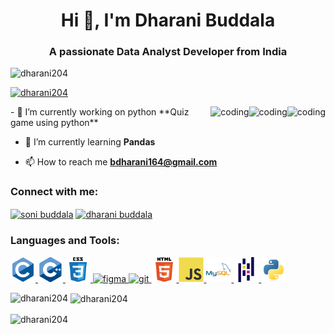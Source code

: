 <h1 align="center">Hi 👋, I'm Dharani Buddala</h1>
<h3 align="center">A passionate Data Analyst Developer from India</h3>
<p align="left"> <img src="https://komarev.com/ghpvc/?username=dharani204&label=Profile%20views&color=0e75b6&style=flat" alt="dharani204" /> </p>

<p align="left"> <a href="https://github.com/ryo-ma/github-profile-trophy"><img src="https://github-profile-trophy.vercel.app/?username=dharani204" alt="dharani204" /></a> </p>
<img align="right" alt="coding" width"400" src"https://assets-v2.lottiefiles.com/a/f75ac2f2-116a-11ee-aa38-a35154041321/UTSEH078Aw.gif"><img align="right" alt="coding" width"400" src"https://media.tenor.com/QVC1Nmb9TwUAAAAC/coding.gif"><img align="right" alt="coding" width"400" src"https://media.tenor.com/QVC1Nmb9TwUAAAAC/coding.gif">
- 🔭 I’m currently working on python **Quiz game using python**

- 🌱 I’m currently learning **Pandas**

- 📫 How to reach me **bdharani164@gmail.com**

<h3 align="left">Connect with me:</h3>
<p align="left">
<a href="https://linkedin.com/in/soni buddala" target="blank"><img align="center" src="https://raw.githubusercontent.com/rahuldkjain/github-profile-readme-generator/master/src/images/icons/Social/linked-in-alt.svg" alt="soni buddala" height="30" width="40" /></a>
<a href="https://www.hackerrank.com/dharani buddala" target="blank"><img align="center" src="https://raw.githubusercontent.com/rahuldkjain/github-profile-readme-generator/master/src/images/icons/Social/hackerrank.svg" alt="dharani buddala" height="30" width="40" /></a>
</p>

<h3 align="left">Languages and Tools:</h3>
<p align="left"> <a href="https://www.cprogramming.com/" target="_blank" rel="noreferrer"> <img src="https://raw.githubusercontent.com/devicons/devicon/master/icons/c/c-original.svg" alt="c" width="40" height="40"/> </a> <a href="https://www.w3schools.com/cpp/" target="_blank" rel="noreferrer"> <img src="https://raw.githubusercontent.com/devicons/devicon/master/icons/cplusplus/cplusplus-original.svg" alt="cplusplus" width="40" height="40"/> </a> <a href="https://www.w3schools.com/css/" target="_blank" rel="noreferrer"> <img src="https://raw.githubusercontent.com/devicons/devicon/master/icons/css3/css3-original-wordmark.svg" alt="css3" width="40" height="40"/> </a> <a href="https://www.figma.com/" target="_blank" rel="noreferrer"> <img src="https://www.vectorlogo.zone/logos/figma/figma-icon.svg" alt="figma" width="40" height="40"/> </a> <a href="https://git-scm.com/" target="_blank" rel="noreferrer"> <img src="https://www.vectorlogo.zone/logos/git-scm/git-scm-icon.svg" alt="git" width="40" height="40"/> </a> <a href="https://www.w3.org/html/" target="_blank" rel="noreferrer"> <img src="https://raw.githubusercontent.com/devicons/devicon/master/icons/html5/html5-original-wordmark.svg" alt="html5" width="40" height="40"/> </a> <a href="https://developer.mozilla.org/en-US/docs/Web/JavaScript" target="_blank" rel="noreferrer"> <img src="https://raw.githubusercontent.com/devicons/devicon/master/icons/javascript/javascript-original.svg" alt="javascript" width="40" height="40"/> </a> <a href="https://www.mysql.com/" target="_blank" rel="noreferrer"> <img src="https://raw.githubusercontent.com/devicons/devicon/master/icons/mysql/mysql-original-wordmark.svg" alt="mysql" width="40" height="40"/> </a> <a href="https://pandas.pydata.org/" target="_blank" rel="noreferrer"> <img src="https://raw.githubusercontent.com/devicons/devicon/2ae2a900d2f041da66e950e4d48052658d850630/icons/pandas/pandas-original.svg" alt="pandas" width="40" height="40"/> </a> <a href="https://www.python.org" target="_blank" rel="noreferrer"> <img src="https://raw.githubusercontent.com/devicons/devicon/master/icons/python/python-original.svg" alt="python" width="40" height="40"/> </a> </p>

<p><img align="left" src="https://github-readme-stats.vercel.app/api/top-langs?username=dharani204&show_icons=true&locale=en&layout=compact" alt="dharani204" /></p>

<p>&nbsp;<img align="center" src="https://github-readme-stats.vercel.app/api?username=dharani204&show_icons=true&locale=en" alt="dharani204" /></p>

<p><img align="center" src="https://github-readme-streak-stats.herokuapp.com/?user=dharani204&" alt="dharani204" /></p>
